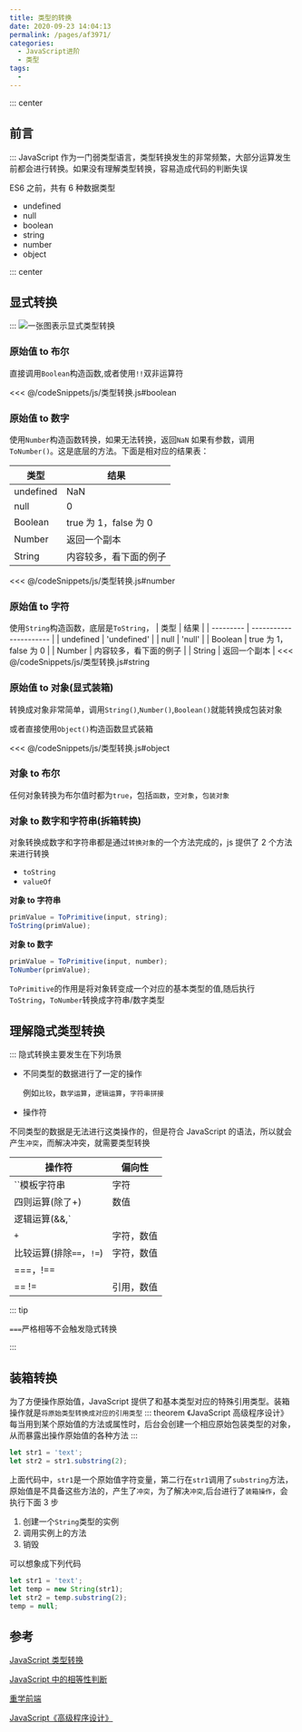 ```yaml
---
title: 类型的转换
date: 2020-09-23 14:04:13
permalink: /pages/af3971/
categories:
  - JavaScript进阶
  - 类型
tags:
  -
---
```


::: center

## 前言

:::
JavaScript 作为一门弱类型语言，类型转换发生的非常频繁，大部分运算发生前都会进行转换。如果没有理解类型转换，容易造成代码的判断失误

ES6 之前，共有 6 种数据类型

- undefined
- null
- boolean
- string
- number
- object

::: center

## 显式转换

:::
![一张图表示显式类型转换](https://cdn.jsdelivr.net/gh/Zeng-Zhe/image_store/blog/20200925160008.png)

<!-- ![一张图表示显式类型转换](https://cdn.jsdelivr.net/gh/Zeng-Zhe/image_store/blog/20200925155625.png) -->

### 原始值 to 布尔

直接调用`Boolean`构造函数,或者使用`!!`双非运算符

<<< @/codeSnippets/js/类型转换.js#boolean

### 原始值 to 数字

使用`Number`构造函数转换，如果无法转换，返回`NaN`
如果有参数，调用`ToNumber()`。这是底层的方法。下面是相对应的结果表：

| 类型      | 结果                   |
| --------- | ---------------------- |
| undefined | NaN                    |
| null      | 0                      |
| Boolean   | true 为 1，false 为 0  |
| Number    | 返回一个副本           |
| String    | 内容较多，看下面的例子 |

<<< @/codeSnippets/js/类型转换.js#number

### 原始值 to 字符

使用`String`构造函数，底层是`ToString`，
| 类型 | 结果 |
| --------- | ---------------------- |
| undefined | 'undefined' |
| null | 'null' |
| Boolean | true 为 1，false 为 0 |
| Number | 内容较多，看下面的例子 |
| String | 返回一个副本 |
<<< @/codeSnippets/js/类型转换.js#string

### 原始值 to 对象(显式装箱)

转换成对象非常简单，调用`String()`,`Number()`,`Boolean()`就能转换成包装对象

或者直接使用`Object()`构造函数显式装箱

<<< @/codeSnippets/js/类型转换.js#object

### 对象 to 布尔

任何对象转换为布尔值时都为`true`，包括`函数`，`空对象`，`包装对象`

### 对象 to 数字和字符串(拆箱转换)

对象转换成数字和字符串都是通过`转换对象`的一个方法完成的，js 提供了 2 个方法来进行转换

- `toString`
- `valueOf`

**对象 to 字符串**

```js
primValue = ToPrimitive(input, string);
ToString(primValue);
```

**对象 to 数字**

```js
primValue = ToPrimitive(input, number);
ToNumber(primValue);
```

`ToPrimitive`的作用是将对象转变成一个对应的基本类型的值,随后执行`ToString`，`ToNumber`转换成字符串/数字类型

## 理解隐式类型转换

:::
隐式转换主要发生在下列场景

- 不同类型的数据进行了一定的操作

  例如`比较`，`数学运算`，`逻辑运算`，`字符串拼接`

- 操作符

不同类型的数据是无法进行这类操作的，但是符合 JavaScript 的语法，所以就会产生`冲突`，而解决冲突，就需要类型转换

| 操作符                   | 偏向性     |
| ------------------------ | ---------- |
| ``模板字符串 | 字符      |
| 四则运算(除了+)          | 数值       |
| 逻辑运算(&&,`||` ,!)     | 布尔值     |
| `+`                      | 字符，数值 |
| 比较运算(排除`==`，`!=`) | 字符，数值 |
| ===，!==                 |            |
| == !=                    | 引用，数值 |

::: tip

`===`严格相等不会触发隐式转换

:::

## 装箱转换

为了方便操作原始值，JavaScript 提供了和基本类型对应的特殊引用类型。装箱操作就是`将原始类型转换成对应的引用类型`
::: theorem 《JavaScript 高级程序设计》
每当用到某个原始值的方法或属性时，后台会创建一个相应原始包装类型的对象，从而暴露出操作原始值的各种方法
:::

```js
let str1 = 'text';
let str2 = str1.substring(2);
```

上面代码中，`str1`是一个原始值字符变量，第二行在`str1`调用了`substring`方法，原始值是不具备这些方法的，产生了`冲突`，为了解决`冲突`,后台进行了`装箱操作`，会执行下面 3 步

1. 创建一个`String`类型的实例
2. 调用实例上的方法
3. 销毁

可以想象成下列代码

```js
let str1 = 'text';
let temp = new String(str1);
let str2 = temp.substring(2);
temp = null;
```

## 参考

[JavaScript 类型转换](https://juejin.im/post/6844904122508918798)

[JavaScript 中的相等性判断](https://developer.mozilla.org/zh-CN/docs/Web/JavaScript/Equality_comparisons_and_sameness)

[重学前端](https://time.geekbang.org/column/article/78884)

[JavaScript《高级程序设计》](https://www.ituring.com.cn/book/2472)

```

```
